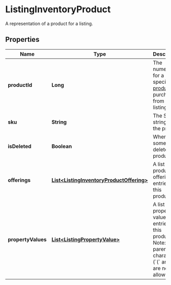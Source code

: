 

# ListingInventoryProduct

A representation of a product for a listing.

## Properties

Name | Type | Description | Notes
------------ | ------------- | ------------- | -------------
**productId** | **Long** | The numeric ID for a specific [product](/documentation/reference#tag/ShopListing-Product) purchased from a listing. |  [optional]
**sku** | **String** | The SKU string for the product |  [optional]
**isDeleted** | **Boolean** | When true, someone deleted this product. |  [optional]
**offerings** | [**List&lt;ListingInventoryProductOffering&gt;**](ListingInventoryProductOffering.md) | A list of product offering entries for this product. |  [optional]
**propertyValues** | [**List&lt;ListingPropertyValue&gt;**](ListingPropertyValue.md) | A list of property value entries for this product. Note: parenthesis characters (&#x60;(&#x60; and &#x60;)&#x60;) are not allowed. |  [optional]



